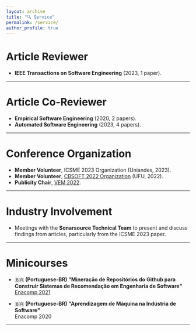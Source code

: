```yaml
---
layout: archive
title: "🔍 Service"
permalink: /service/
author_profile: true
---
```




# Article Reviewer

- **IEEE Transactions on Software Engineering** (2023, 1 paper).

---

# Article Co-Reviewer

- **Empirical Software Engineering** (2020, 2 papers).
- **Automated Software Engineering** (2023, 4 papers).

---

# Conference Organization

- **Member Volunteer**, ICSME 2023 Organization (Uniandes, 2023).
- **Member Volunteer**, [CBSOFT 2022 Organization](https://cbsoft2022.facom.ufu.br/organizacao.php) (UFU, 2022).
- **Publicity Chair**, [VEM 2022](https://vemworkshop.github.io/vem2022/organization.html).

---

# Industry Involvement

- Meetings with the **Sonarsource Technical Team** to present and discuss findings from articles, particularly from the ICSME 2023 paper.

---

# Minicourses

- 🇧🇷 **(Portuguese-BR) "Mineração de Repositórios do Github para Construir Sistemas de Recomendação em Engenharia de Software"**  
  [Enacomp 2021](https://www.enacomp.com.br/)

- 🇧🇷 **(Portuguese-BR) "Aprendizagem de Máquina na Indústria de Software"**  
  Enacomp 2020

---
